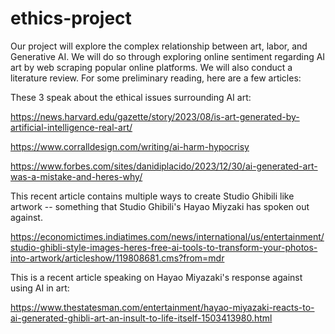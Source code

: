 # ethics-project

Our project will explore the complex relationship between art, labor, and Generative AI. We will do so through exploring online sentiment regarding AI art by web scraping popular online platforms. We will also conduct a literature review. For some preliminary reading, here are a few articles:

These 3 speak about the ethical issues surrounding AI art:

https://news.harvard.edu/gazette/story/2023/08/is-art-generated-by-artificial-intelligence-real-art/

https://www.corralldesign.com/writing/ai-harm-hypocrisy

https://www.forbes.com/sites/danidiplacido/2023/12/30/ai-generated-art-was-a-mistake-and-heres-why/

This recent article contains multiple ways to create Studio Ghibili like artwork -- something that Studio Ghibili's Hayao Miyzaki has spoken out against.

https://economictimes.indiatimes.com/news/international/us/entertainment/studio-ghibli-style-images-heres-free-ai-tools-to-transform-your-photos-into-artwork/articleshow/119808681.cms?from=mdr

This is a recent article speaking on Hayao Miyazaki's response against using AI in art:

https://www.thestatesman.com/entertainment/hayao-miyazaki-reacts-to-ai-generated-ghibli-art-an-insult-to-life-itself-1503413980.html
